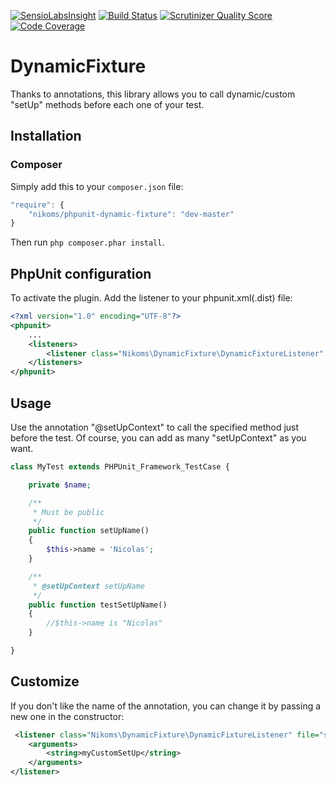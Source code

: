 [![SensioLabsInsight](https://insight.sensiolabs.com/projects/cf4537d8-6357-4909-baed-2e1a0bf62adc/big.png)](https://insight.sensiolabs.com/projects/cf4537d8-6357-4909-baed-2e1a0bf62adc)
[![Build Status](https://api.travis-ci.org/Nikoms/phpunit-dynamic-fixture.png)](https://api.travis-ci.org/Nikoms/phpunit-dynamic-fixture)
[![Scrutinizer Quality Score](https://scrutinizer-ci.com/g/Nikoms/phpunit-dynamic-fixture/badges/quality-score.png)](https://scrutinizer-ci.com/g/Nikoms/phpunit-dynamic-fixture/)
[![Code Coverage](https://scrutinizer-ci.com/g/Nikoms/phpunit-dynamic-fixture/badges/coverage.png)](https://scrutinizer-ci.com/g/Nikoms/phpunit-dynamic-fixture/)


DynamicFixture
==============

Thanks to annotations, this library allows you to call dynamic/custom "setUp" methods before each one of your test.

Installation
--------------

### Composer ###
Simply add this to your `composer.json` file:
```js
"require": {
    "nikoms/phpunit-dynamic-fixture": "dev-master"
}
```

Then run `php composer.phar install`.

PhpUnit configuration
---------------------
To activate the plugin. Add the listener to your phpunit.xml(.dist) file:

```xml
<?xml version="1.0" encoding="UTF-8"?>
<phpunit>
    ...
    <listeners>
        <listener class="Nikoms\DynamicFixture\DynamicFixtureListener" file="src/DynamicFixtureListener.php" />
    </listeners>
</phpunit>
```

Usage
-----

Use the annotation "@setUpContext" to call the specified method just before the test. Of course, you can add as many "setUpContext" as you want.

```php
class MyTest extends PHPUnit_Framework_TestCase {

    private $name;

    /**
     * Must be public
     */
    public function setUpName()
    {
        $this->name = 'Nicolas';
    }

    /**
     * @setUpContext setUpName
     */
    public function testSetUpName()
    {
        //$this->name is "Nicolas"
    }

}
```

Customize
---------

If you don't like the name of the annotation, you can change it by passing a new one in the constructor:

```xml
 <listener class="Nikoms\DynamicFixture\DynamicFixtureListener" file="src/DynamicFixtureListener.php">
    <arguments>
        <string>myCustomSetUp</string>
    </arguments>
</listener>
```